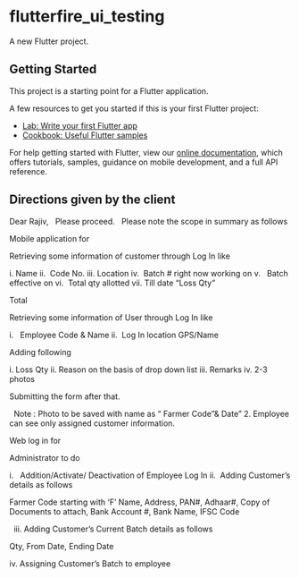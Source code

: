 # flutterfire_ui_testing

A new Flutter project.

## Getting Started

This project is a starting point for a Flutter application.

A few resources to get you started if this is your first Flutter project:

- [Lab: Write your first Flutter app](https://flutter.dev/docs/get-started/codelab)
- [Cookbook: Useful Flutter samples](https://flutter.dev/docs/cookbook)

For help getting started with Flutter, view our
[online documentation](https://flutter.dev/docs), which offers tutorials,
samples, guidance on mobile development, and a full API reference.

## Directions given by the client
Dear Rajiv,
 
Please proceed.
 
Please note the scope in summary as follows

Mobile application for

Retrieving some information of customer through Log In like

i.   Name
ii.  Code No.
iii. Location
iv.  Batch # right now working on
v.   Batch effective on
vi.  Total qty allotted
vii. Till date “Loss Qty”

Total

Retrieving some information of User through Log In like

i.   Employee Code & Name
ii.  Log In location GPS/Name
 

Adding following

i.   Loss Qty
ii.  Reason on the basis of drop down list
iii. Remarks
iv.  2-3 photos
 

Submitting the form after that.

 
Note : Photo to be saved with name as “ Farmer Code”& Date” 2. Employee can see only assigned customer information.

Web log in for

Administrator to do

i.   Addition/Activate/ Deactivation of Employee Log In
ii.  Adding Customer’s details as follows

Farmer Code starting with ‘F’
Name, Address, PAN#, Adhaar#, Copy of Documents to attach, Bank Account #, Bank Name, IFSC Code

 
iii. Adding Customer’s Current Batch details as follows

Qty, From Date, Ending Date

iv. Assigning Customer’s Batch to employee
 